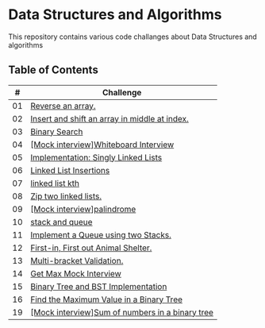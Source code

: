 # Data Structures and Algorithms

This repository contains various code challanges about Data Structures and algorithms

## Table of Contents

| #  | Challenge                                                |
|----|----------------------------------------------------------|
| 01 | [Reverse an array.](code-challange-class01/array_reverse.md)                                  |
| 02 | [Insert and shift an array in middle at index.](code-challange-class02/insert-shift-array.md) |
| 03 | [Binary Search](code-challange-class03/array-binary-search.md)                                |
| 04 | [[Mock interview]Whiteboard Interview](code-challange-class04/whiteboard_interview.md)                        |
| 05 | [Implementation: Singly Linked Lists](code_challange_class05/linked-list.md)                  |
| 06 | [Linked List Insertions](code_challange_class06/linked_list_insertions.md)                    |
| 07 | [linked list kth](code_challange_class07/linked_list_kth.md)                                  |
| 08 | [Zip two linked lists.](code_challange_class08/linked_list_zip.md)                            |
| 09 | [[Mock interview]palindrome](code_challange_class09/09.md)                                                    |
| 10 | [stack and queue](code_challange_class10/stack_and_queue.md)                                  |
| 11 | [Implement a Queue using two Stacks.](code_challange_class11/stack_queue_pseudo.md)           |
| 12 | [First-in, First out Animal Shelter.](code_challange_class12/animal_shelter.md)               |
| 13 | [Multi-bracket Validation.](code_challange_class13/stack_queue_brackets.md)                   |
| 14 | [Get Max Mock Interview](code_challange_class14/getMax.md)                                    |
| 15 | [Binary Tree and BST Implementation](code_challange_class15/trees.md)                         |
| 16 | [Find the Maximum Value in a Binary Tree](code_challange_class16/trees_max.md)                |
| 19 | [[Mock interview]Sum of numbers in a binary tree](code_challange_class19/sum_odd.md)
